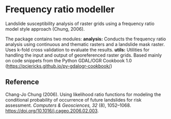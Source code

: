 # Frequency ratio modeller
Landslide susceptibility analysis of raster grids using a frequency ratio model style approach (Chung, 2006).

The package contains two modules:
**analysis:** Conducts the frequency ratio analysis using continuous and thematic rasters and a landslide mask raster. Uses k-fold cross validation to evaluate the results.
**utils:** Utilities for handling the input and output of georeferenced raster grids. Based mainly on code snippets from the Python GDAL/OGR Cookbook 1.0 (https://pcjericks.github.io/py-gdalogr-cookbook/)

## Reference
Chang-Jo Chung (2006). Using likelihood ratio functions for modeling the conditional probability of occurrence of future landslides for risk assessment. *Computers & Geosciences, 32* (8), 1052–1068. https://doi.org/10.1016/j.cageo.2006.02.003.